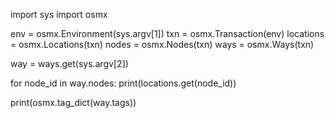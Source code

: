 import sys
import osmx

env  = osmx.Environment(sys.argv[1])
txn = osmx.Transaction(env)
locations = osmx.Locations(txn)
nodes = osmx.Nodes(txn)
ways = osmx.Ways(txn)

way = ways.get(sys.argv[2])

for node_id in way.nodes:
	print(locations.get(node_id))

print(osmx.tag_dict(way.tags))
